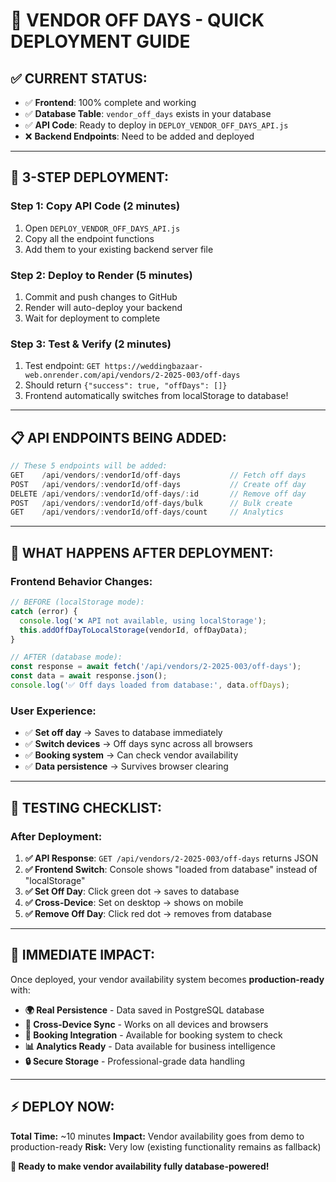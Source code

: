 # 🚀 **VENDOR OFF DAYS - QUICK DEPLOYMENT GUIDE**

## ✅ **CURRENT STATUS:**
- ✅ **Frontend**: 100% complete and working
- ✅ **Database Table**: `vendor_off_days` exists in your database
- ✅ **API Code**: Ready to deploy in `DEPLOY_VENDOR_OFF_DAYS_API.js`
- ❌ **Backend Endpoints**: Need to be added and deployed

---

## 🎯 **3-STEP DEPLOYMENT:**

### **Step 1: Copy API Code (2 minutes)**
1. Open `DEPLOY_VENDOR_OFF_DAYS_API.js`
2. Copy all the endpoint functions
3. Add them to your existing backend server file

### **Step 2: Deploy to Render (5 minutes)**
1. Commit and push changes to GitHub
2. Render will auto-deploy your backend
3. Wait for deployment to complete

### **Step 3: Test & Verify (2 minutes)**
1. Test endpoint: `GET https://weddingbazaar-web.onrender.com/api/vendors/2-2025-003/off-days`
2. Should return `{"success": true, "offDays": []}`
3. Frontend automatically switches from localStorage to database!

---

## 📋 **API ENDPOINTS BEING ADDED:**

```javascript
// These 5 endpoints will be added:
GET    /api/vendors/:vendorId/off-days           // Fetch off days
POST   /api/vendors/:vendorId/off-days           // Create off day  
DELETE /api/vendors/:vendorId/off-days/:id       // Remove off day
POST   /api/vendors/:vendorId/off-days/bulk      // Bulk create
GET    /api/vendors/:vendorId/off-days/count     // Analytics
```

---

## 🔄 **WHAT HAPPENS AFTER DEPLOYMENT:**

### **Frontend Behavior Changes:**
```javascript
// BEFORE (localStorage mode):
catch (error) {
  console.log('❌ API not available, using localStorage');
  this.addOffDayToLocalStorage(vendorId, offDayData);
}

// AFTER (database mode):
const response = await fetch('/api/vendors/2-2025-003/off-days');
const data = await response.json();
console.log('✅ Off days loaded from database:', data.offDays);
```

### **User Experience:**
- ✅ **Set off day** → Saves to database immediately
- ✅ **Switch devices** → Off days sync across all browsers
- ✅ **Booking system** → Can check vendor availability
- ✅ **Data persistence** → Survives browser clearing

---

## 🧪 **TESTING CHECKLIST:**

### **After Deployment:**
1. **✅ API Response**: `GET /api/vendors/2-2025-003/off-days` returns JSON
2. **✅ Frontend Switch**: Console shows "loaded from database" instead of "localStorage"  
3. **✅ Set Off Day**: Click green dot → saves to database
4. **✅ Cross-Device**: Set on desktop → shows on mobile
5. **✅ Remove Off Day**: Click red dot → removes from database

---

## 🎉 **IMMEDIATE IMPACT:**

Once deployed, your vendor availability system becomes **production-ready** with:

- **🌍 Real Persistence** - Data saved in PostgreSQL database
- **📱 Cross-Device Sync** - Works on all devices and browsers
- **🔄 Booking Integration** - Available for booking system to check
- **📊 Analytics Ready** - Data available for business intelligence
- **🔒 Secure Storage** - Professional-grade data handling

---

## ⚡ **DEPLOY NOW:**

**Total Time:** ~10 minutes
**Impact:** Vendor availability goes from demo to production-ready
**Risk:** Very low (existing functionality remains as fallback)

**🎯 Ready to make vendor availability fully database-powered!**
